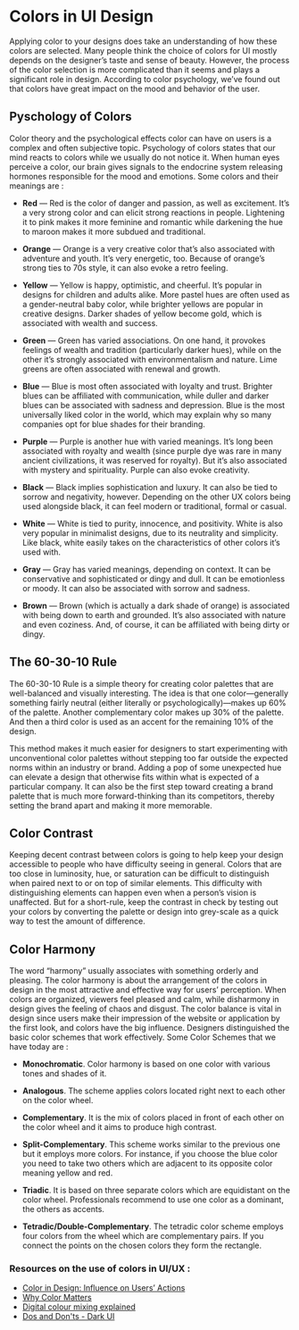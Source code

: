 # Colors in UI Design

Applying color to your designs does take an understanding of how these colors are selected. Many people think the choice of colors for UI mostly depends on the designer’s taste and sense of beauty. However, the process of the color selection is more complicated than it seems and plays a significant role in design. According to color psychology, we’ve found out that colors have great impact on the mood and behavior of the user.


## Pyschology of Colors

Color theory and the psychological effects color can have on users is a complex and often subjective topic. Psychology of colors states that our mind reacts to colors while we usually do not notice it. When human eyes perceive a color, our brain gives signals to the endocrine system releasing hormones responsible for the mood and emotions. Some colors and their meanings are : 

* **Red** — Red is the color of danger and passion, as well as excitement. It’s a very strong color and can elicit strong reactions in people. Lightening it to pink makes it more feminine and romantic while darkening the hue to maroon makes it more subdued and traditional.

* **Orange** — Orange is a very creative color that’s also associated with adventure and youth. It’s very energetic, too. Because of orange’s strong ties to 70s style, it can also evoke a retro feeling.

* **Yellow** — Yellow is happy, optimistic, and cheerful. It’s popular in designs for children and adults alike. More pastel hues are often used as a gender-neutral baby color, while brighter yellows are popular in creative designs. Darker shades of yellow become gold, which is associated with wealth and success.

* **Green** — Green has varied associations. On one hand, it provokes feelings of wealth and tradition (particularly darker hues), while on the other it’s strongly associated with environmentalism and nature. Lime greens are often associated with renewal and growth.

* **Blue** — Blue is most often associated with loyalty and trust. Brighter blues can be affiliated with communication, while duller and darker blues can be associated with sadness and depression. Blue is the most universally liked color in the world, which may explain why so many companies opt for blue shades for their branding.

* **Purple** — Purple is another hue with varied meanings. It’s long been associated with royalty and wealth (since purple dye was rare in many ancient civilizations, it was reserved for royalty). But it’s also associated with mystery and spirituality. Purple can also evoke creativity.

* **Black** — Black implies sophistication and luxury. It can also be tied to sorrow and negativity, however. Depending on the other UX colors being used alongside black, it can feel modern or traditional, formal or casual.

* **White** — White is tied to purity, innocence, and positivity. White is also very popular in minimalist designs, due to its neutrality and simplicity. Like black, white easily takes on the characteristics of other colors it’s used with.

* **Gray** — Gray has varied meanings, depending on context. It can be conservative and sophisticated or dingy and dull. It can be emotionless or moody. It can also be associated with sorrow and sadness.

* **Brown** — Brown (which is actually a dark shade of orange) is associated with being down to earth and grounded. It’s also associated with nature and even coziness. And, of course, it can be affiliated with being dirty or dingy.

## The 60-30-10 Rule

The 60-30-10 Rule is a simple theory for creating color palettes that are well-balanced and visually interesting. The idea is that one color—generally something fairly neutral (either literally or psychologically)—makes up 60% of the palette. Another complementary color makes up 30% of the palette. And then a third color is used as an accent for the remaining 10% of the design.

This method makes it much easier for designers to start experimenting with unconventional color palettes without stepping too far outside the expected norms within an industry or brand. Adding a pop of some unexpected hue can elevate a design that otherwise fits within what is expected of a particular company. It can also be the first step toward creating a brand palette that is much more forward-thinking than its competitors, thereby setting the brand apart and making it more memorable.

## Color Contrast

Keeping decent contrast between colors is going to help keep your design accessible to people who have difficulty seeing in general.
Colors that are too close in luminosity, hue, or saturation can be difficult to distinguish when paired next to or on top of similar elements. This difficulty with distinguishing elements can happen even when a person’s vision is unaffected. But for a short-rule, keep the contrast in check by testing out your colors by converting the palette or design into grey-scale as a quick way to test the amount of difference.

## Color Harmony

The word “harmony” usually associates with something orderly and pleasing. The color harmony is about the arrangement of the colors in design in the most attractive and effective way for users’ perception. When colors are organized, viewers feel pleased and calm, while disharmony in design gives the feeling of chaos and disgust. The color balance is vital in design since users make their impression of the website or application by the first look, and colors have the big influence. Designers distinguished the basic color schemes that work effectively. 
Some Color Schemes that we have today are : 

* **Monochromatic**. Color harmony is based on one color with various tones and shades of it.

* **Analogous**. The scheme applies colors located right next to each other on the color wheel.

* **Complementary**. It is the mix of colors placed in front of each other on the color wheel and it aims to produce high contrast.

* **Split-Complementary**. This scheme works similar to the previous one but it employs more colors. For instance, if you choose the blue color you need to take two others which are adjacent to its opposite color meaning yellow and red.

* **Triadic**. It is based on three separate colors which are equidistant on the color wheel. Professionals recommend to use one color as a dominant, the others as accents.

* **Tetradic/Double-Complementary**. The tetradic color scheme employs four colors from the wheel which are complementary pairs. If you connect the points on the chosen colors they form the rectangle.


### Resources on the use of colors in UI/UX :

 * [Color in Design: Influence on Users’ Actions](https://tubikstudio.com/color-in-design-influence-on-users-actions/)
 * [Why Color Matters ](http://www.colorcom.com/research/why-color-matters)
 * [Digital colour mixing explained](http://www.creativebloq.com/colour/digital-colour-mixing-1131629)
* [Dos and Don'ts - Dark UI ](https://www.toptal.com/designers/ui/dark-ui)
 